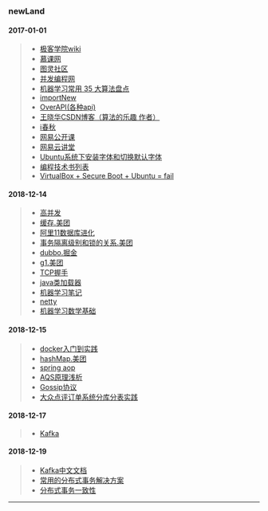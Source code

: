 ### newLand

#### 2017-01-01
>+ [极客学院wiki][]
>+ [慕课网][]
>+ [图灵社区][]
>+ [并发编程网][]
>+ [机器学习常用 35 大算法盘点][]
>+ [importNew][]
>+ [OverAPI(各种api)][]
>+ [王晓华CSDN博客（算法的乐趣 作者）][]
>+ [i春秋][]
>+ [网易公开课][]
>+ [网易云讲堂][]
>+ [Ubuntu系统下安装字体和切换默认字体][]
>+ [编程技术书列表][]
>+ [VirtualBox + Secure Boot + Ubuntu = fail][]

#### 2018-12-14
>+ [高并发][]  
>+ [缓存.美团][]  
>+ [阿里11数据库进化][]  
>+ [事务隔离级别和锁的关系.美团][]  
>+ [dubbo.掘金][]  
>+ [g1.美团][]  
>+ [TCP握手][]  
>+ [java类加载器][]  
>+ [机器学习笔记][]  
>+ [netty][]
>+ [机器学习数学基础][]

#### 2018-12-15
>+ [docker入门到实践][]  
>+ [hashMap.美团][]
>+ [spring aop][]
>+ [AQS原理浅析][]
>+ [Gossip协议][]
>+ [大众点评订单系统分库分表实践][]

#### 2018-12-17
>+ [Kafka][]

#### 2018-12-19
>+ [Kafka中文文档][]
>+ [常用的分布式事务解决方案][]
>+ [分布式事务一致性][]

---


[//]: 2017-01-01

[极客学院wiki]: http://wiki.jikexueyuan.com
[慕课网]: http://www.imooc.com/article
[图灵社区]: http://www.ituring.com.cn/book/collected/3
[并发编程网]: http://ifeve.com/
[机器学习常用 35 大算法盘点]: https://mp.weixin.qq.com/s?__biz=MzI3MTA0MTk1MA==&mid=2651986917&idx=2&sn=5ef23083abacb8ec10bae272a6523acb&chksm=f1216f14c656e602deead8940252d779387ecea92e7278ea7822a32fe65925d2a6ab23c5e972&scene=2&srcid=0911mvqhy7LGW7IT5U5IsDnf&from=timeline&isappinstalled=0&pass_ticket=ybVnnsWqdSCqr6ueKf5VpPfuJxVh%2FsH%2BhKO5hupPAxA6bk%2BO0UTANSEsYo8aS64N
[importNew]: http://www.importnew.com/
[OverAPI(各种api)]: http://overapi.com/?url_type=39&object_type=webpage&pos=1
[王晓华CSDN博客（算法的乐趣 作者）]: http://blog.csdn.net/orbit
[i春秋]: http://www.ichunqiu.com/
[网易公开课]: http://open.163.com/
[网易云讲堂]: http://study.163.com/
[Ubuntu系统下安装字体和切换默认字体]: https://my.oschina.net/itblog/blog/278566 
[编程技术书列表]: https://www.oschina.net/question/2529065_2232659
[VirtualBox + Secure Boot + Ubuntu = fail]: https://stegard.net/2016/10/virtualbox-secure-boot-ubuntu-fail/


[//]:  2018-12-14

[高并发]: https://gitbook.cn/books/5b625e94daf78a4dc2deacce/index.html  
[缓存.美团]: https://tech.meituan.com/cache_about.html  
[阿里11数据库进化]: https://yq.aliyun.com/articles/321080  
[事务隔离级别和锁的关系.美团]: https://tech.meituan.com/innodb_lock.html  
[dubbo.掘金]: https://juejin.im/post/5ab09943f265da238f125ee8  
[g1.美团]: https://tech.meituan.com/g1.html  
[TCP握手]: https://www.jianshu.com/p/9968b16b607e  
[java类加载器]: https://blog.csdn.net/javazejian/article/details/73413292  
[机器学习笔记]: https://github.com/fengdu78/Coursera-ML-AndrewNg-Notes  
[netty]: https://waylau.com/netty-4-user-guide/Architectural%20Overview/Summary.html  
[机器学习数学基础]: https://zhuanlan.zhihu.com/p/25197792  

[//]:  2018-12-15  

[hashMap.美团]: https://tech.meituan.com/java_hashmap.html
[docker入门到实践]: https://yeasy.gitbooks.io/docker_practice/compose/usage.html
[spring aop]: http://blog.longjiazuo.com/archives/1606
[AQS原理浅析]: http://ifeve.com/java-special-troops-aqs/
[Gossip协议]: https://www.jianshu.com/p/3aa9a109072c
[大众点评订单系统分库分表实践]: https://tech.meituan.com/dianping_order_db_sharding.html

[//]: 2018-12-17

[Kafka]: http://www.jasongj.com/tags/Kafka/

[//]: 2018-12-19

[Kafka中文文档]: http://kafka.apachecn.org/
[常用的分布式事务解决方案]: https://juejin.im/post/5aa3c7736fb9a028bb189bca
[分布式事务一致性]: https://yq.aliyun.com/articles/582282